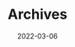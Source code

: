 ---
title: "Archives"
date: 2022-03-06
layout: "archives"
slug: "archives"
menu:
    main:
        weight: 2
        params:
            icon: archives
---